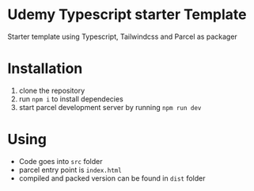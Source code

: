 # Udemy Typescript starter Template
Starter template using Typescript, Tailwindcss and Parcel as packager


# Installation
1. clone the repository
2. run `npm i` to install dependecies
3. start parcel development server by running `npm run dev`

# Using
- Code goes into `src` folder
- parcel entry point is `index.html`
- compiled and packed version can be found in `dist` folder
